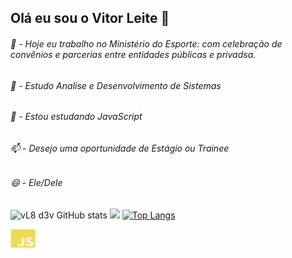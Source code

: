 ## Olá eu sou o Vitor Leite 👋

</div>

###### 🔭 - Hoje eu trabalho no Ministério do Esporte: com celebração de convênios e parcerias entre entidades públicas e privadsa.
###### 🌱 - Estudo Analise e Desenvolvimento de Sistemas
###### 💬 - Estou estudando JavaScript
###### 📫 - Desejo uma oportunidade de Estágio ou Trainee
###### 😄 - Ele/Dele


![vL8 d3v GitHub stats](https://github-readme-stats.vercel.app/api?username=vL8devmonster&show_icons=true&theme=cobalt)
<img src="https://user-images.githubusercontent.com/123499390/214674365-6bf43be8-a1f5-4cc7-8374-49155744895a.png" width="195px" />
[![Top Langs](https://github-readme-stats.vercel.app/api/top-langs/?username=vL8devmonster)](https://github.com/vL8devmonster/github-readme-stats)

<img align="center" alt="vL-d3v" height="30" width="40" src="https://raw.githubusercontent.com/devicons/devicon/master/icons/javascript/javascript-plain.svg" />

